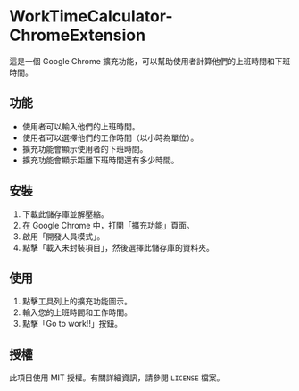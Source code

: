 # WorkTimeCalculator-ChromeExtension

這是一個 Google Chrome 擴充功能，可以幫助使用者計算他們的上班時間和下班時間。

## 功能

- 使用者可以輸入他們的上班時間。
- 使用者可以選擇他們的工作時間（以小時為單位）。
- 擴充功能會顯示使用者的下班時間。
- 擴充功能會顯示距離下班時間還有多少時間。

## 安裝

1. 下載此儲存庫並解壓縮。
2. 在 Google Chrome 中，打開「擴充功能」頁面。
3. 啟用「開發人員模式」。
4. 點擊「載入未封裝項目」，然後選擇此儲存庫的資料夾。

## 使用

1. 點擊工具列上的擴充功能圖示。
2. 輸入您的上班時間和工作時間。
3. 點擊「Go to work!!」按鈕。

## 授權

此項目使用 MIT 授權。有關詳細資訊，請參閱 `LICENSE` 檔案。
